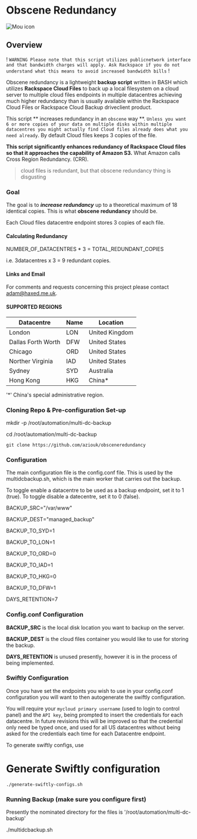 # Obscene Redundancy

![Mou icon](http://i.imgur.com/sccHXFt.jpg)

## Overview

! `WARNING Please note that this script utilizes publicnetwork interface and that bandwidth charges will apply. Ask Rackspace if you do not understand what this means to avoid increased bandwidth bills` !

Obscene redundancy is a lightweight **backup script** written in BASH which utilizes **Rackspace Cloud Files** to back up a local filesystem on a cloud server to multiple cloud files endpoints in multiple datacentres achieving much higher redundancy than is usually available within the Rackspace Cloud Files or Rackspace Cloud Backup driveclient product.

This script ** increases redundancy in an `obscene` way **. `Unless you want 6 or more copies of your data on multiple disks within multiple datacentres you might actually find Cloud files already does what you need already`. By default Cloud files keeps 3 copies of the file.

**This script significantly enhances redundancy of Rackspace Cloud files so that it approaches the capability of Amazon S3.** What Amazon calls Cross Region Redundancy. (CRR).

> cloud files is redundant, but that obscene redundancy thing is disgusting

### Goal

The goal is to _**increase redundancy**_ up to a theoretical maximum of 18 identical copies. This is what **obscene redundancy** should be. 

Each Cloud files datacentre endpoint stores 3 copies of each file. 

#### Calculating Redundancy

NUMBER_OF_DATACENTRES * 3 = TOTAL_REDUNDANT_COPIES

i.e. 3datacentres x 3 = 9 redundant copies.


#### Links and Email

For comments and requests concerning this project please contact <adam@haxed.me.uk>.

#### SUPPORTED REGIONS


Datacentre | Name | Location
------------ | ------------- | ------------
London | LON | United Kingdom
Dallas Forth Worth | DFW  | United States
Chicago | ORD | United States
Norther Virginia | IAD | United States
Sydney | SYD | Australia
Hong Kong | HKG | China*

'*' China's special administrative region.

### Cloning Repo & Pre-configuration Set-up

mkdir -p /root/automation/multi-dc-backup

cd /root/automation/multi-dc-backup

`git clone https://github.com/aziouk/obsceneredundancy`


### Configuration 

The main configuration file is the config.conf file. This is used by the multidcbackup.sh, which is the main worker that carries out the backup.

To toggle enable a datacentre to be used as a backup endpoint, set it to 1 (true). To toggle disable a datecentre, set it to 0 (false).

BACKUP_SRC="/var/www"

BACKUP_DEST="managed_backup"

BACKUP_TO_SYD=1

BACKUP_TO_LON=1

BACKUP_TO_ORD=0

BACKUP_TO_IAD=1

BACKUP_TO_HKG=0

BACKUP_TO_DFW=1

DAYS_RETENTION=7

### Config.conf Configuration

**BACKUP_SRC** is the local disk location you want to backup on the server.

**BACKUP_DEST** is the cloud files container you would like to use for storing the backup.

**DAYS_RETENTION** is unused presently, however it is in the process of being implemented.


### Swiftly Configuration

Once you have set the endpoints you wish to use in your config.conf configuration you will want to then autogenerate the swiftly configuration. 

You will require your `mycloud primary username` (used to login to control panel) and the `API key`, being prompted to insert the credentials for each datacentre. In future revisions this will be improved so that the credential only need be typed once, and used for all US datacentres without being asked for the credentials each time for each Datacentre endpoint. 

To generate swiftly configs, use

# Generate Swiftly configuration
`./generate-swiftly-configs.sh`


### Running Backup (make sure you configure first)

Presently the nominated directory for the files is '/root/automation/multi-dc-backup'

./multidcbackup.sh 


